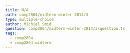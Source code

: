 ```yaml
---
title: N/A
path: comp2804/midterm-winter-2014/3
type: multiple-choice
author: Michiel Smid
question: comp2804/midterm-winter-2014/3/question.ts
tags:
  - comp2804
  - comp2804-midterm
---
```

